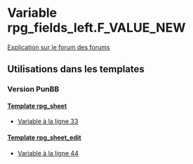 # Variable rpg_fields_left.F_VALUE_NEW
[Explication sur le forum des forums](http://forum.forumactif.com/t294113-listing-des-variables#rpg_fields_left.F_VALUE_NEW)
## Utilisations dans les templates
### Version PunBB
#### [Template rpg_sheet](punbb/rpg_sheet.md)
* [Variable à la ligne 33](../punbb/rpg_sheet.tpl#L33)
#### [Template rpg_sheet_edit](punbb/rpg_sheet_edit.md)
* [Variable à la ligne 44](../punbb/rpg_sheet_edit.tpl#L44)
